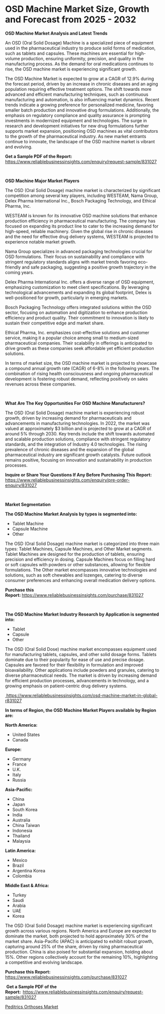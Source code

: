 <p><h1>OSD Machine Market Size, Growth and Forecast from 2025 - 2032</h1></p><p><strong>OSD Machine Market Analysis and Latest Trends</strong></p>
<p><p>An OSD (Oral Solid Dosage) Machine is a specialized piece of equipment used in the pharmaceutical industry to produce solid forms of medication, such as tablets and capsules. These machines are essential for high-volume production, ensuring uniformity, precision, and quality in the manufacturing process. As the demand for oral medications continues to rise, the OSD machine market is experiencing significant growth.</p><p>The OSD Machine Market is expected to grow at a CAGR of 12.9% during the forecast period, driven by an increase in chronic diseases and an aging population requiring effective treatment options. The shift towards more advanced and efficient manufacturing techniques, such as continuous manufacturing and automation, is also influencing market dynamics. Recent trends indicate a growing preference for personalized medicine, favoring smaller batch production and innovative drug formulations. Additionally, the emphasis on regulatory compliance and quality assurance is prompting investments in modernized equipment and technologies. The surge in research and development initiatives for new drug formulations further supports market expansion, positioning OSD machines as vital contributors to the growth of the pharmaceutical industry. As new market entrants continue to innovate, the landscape of the OSD machine market is vibrant and evolving.</p></p>
<p><strong>Get a Sample PDF of the Report:&nbsp;</strong> <a href="https://www.reliablebusinessinsights.com/enquiry/request-sample/831027?utm_campaign=3133&utm_medium=2&utm_source=Github&utm_content=ia&utm_term=25032025&utm_id=osd-machine">https://www.reliablebusinessinsights.com/enquiry/request-sample/831027</a></p>
<p>&nbsp;</p>
<p><strong>OSD Machine Major Market Players</strong></p>
<p><p>The OSD (Oral Solid Dosage) machine market is characterized by significant competition among several key players, including WESTEAM, Nama Group, Delex Pharma International Inc., Bosch Packaging Technology, and Ethical Pharma, Inc. </p><p>WESTEAM is known for its innovative OSD machine solutions that enhance production efficiency in pharmaceutical manufacturing. The company has focused on expanding its product line to cater to the increasing demand for high-speed, reliable machinery. Given the global rise in chronic diseases and the need for effective drug delivery systems, WESTEAM is projected to experience notable market growth.</p><p>Nama Group specializes in advanced packaging technologies crucial for OSD formulations. Their focus on sustainability and compliance with stringent regulatory standards aligns with market trends favoring eco-friendly and safe packaging, suggesting a positive growth trajectory in the coming years.</p><p>Delex Pharma International Inc. offers a diverse range of OSD equipment, emphasizing customization to meet client specifications. By leveraging technological advancements and expanding its global footprint, Delex is well-positioned for growth, particularly in emerging markets.</p><p>Bosch Packaging Technology offers integrated solutions within the OSD sector, focusing on automation and digitization to enhance production efficiency and product quality. Their commitment to innovation is likely to sustain their competitive edge and market share.</p><p>Ethical Pharma, Inc. emphasizes cost-effective solutions and customer service, making it a popular choice among small to medium-sized pharmaceutical companies. Their scalability in offerings is anticipated to drive growth as these companies seek affordable yet efficient production solutions.</p><p>In terms of market size, the OSD machine market is projected to showcase a compound annual growth rate (CAGR) of 6-8% in the following years. The combination of rising health consciousness and ongoing pharmaceutical development is fostering robust demand, reflecting positively on sales revenues across these companies.</p></p>
<p>&nbsp;</p>
<p><strong>What Are The Key Opportunities For OSD Machine Manufacturers?</strong></p>
<p><p>The OSD (Oral Solid Dosage) machine market is experiencing robust growth, driven by increasing demand for pharmaceuticals and advancements in manufacturing technologies. In 2022, the market was valued at approximately $3 billion and is projected to grow at a CAGR of around 5% through 2030. Key trends include the shift towards automated and scalable production solutions, compliance with stringent regulatory standards, and the integration of Industry 4.0 technologies. The rising prevalence of chronic diseases and the expansion of the global pharmaceutical industry are significant growth catalysts. Future outlook remains positive, focusing on innovation and sustainability in production processes.</p></p>
<p><strong>Inquire or Share Your Questions If Any Before Purchasing This Report:</strong> <a href="https://www.reliablebusinessinsights.com/enquiry/pre-order-enquiry/831027?utm_campaign=3133&utm_medium=2&utm_source=Github&utm_content=ia&utm_term=25032025&utm_id=osd-machine">https://www.reliablebusinessinsights.com/enquiry/pre-order-enquiry/831027</a></p>
<p>&nbsp;</p>
<p><strong>Market Segmentation</strong></p>
<p><strong>The OSD Machine Market Analysis by types is segmented into:</strong></p>
<p><ul><li>Tablet Machine</li><li>Capsule Machine</li><li>Other</li></ul></p>
<p><p>The OSD (Oral Solid Dosage) machine market is categorized into three main types: Tablet Machines, Capsule Machines, and Other Market segments. Tablet Machines are designed for the production of tablets, ensuring precision and efficiency in dosing. Capsule Machines focus on filling hard or soft capsules with powders or other substances, allowing for flexible formulations. The Other market encompasses innovative technologies and solutions, such as soft chewables and lozenges, catering to diverse consumer preferences and enhancing overall medication delivery options.</p></p>
<p><strong>Purchase this Report:&nbsp;</strong><a href="https://www.reliablebusinessinsights.com/purchase/831027?utm_campaign=3133&utm_medium=2&utm_source=Github&utm_content=ia&utm_term=25032025&utm_id=osd-machine">https://www.reliablebusinessinsights.com/purchase/831027</a></p>
<p>&nbsp;</p>
<p><strong>The OSD Machine Market Industry Research by Application is segmented into:</strong></p>
<p><ul><li>Tablet</li><li>Capsule</li><li>Other</li></ul></p>
<p><p>The OSD (Oral Solid Dose) machine market encompasses equipment used for manufacturing tablets, capsules, and other solid dosage forms. Tablets dominate due to their popularity for ease of use and precise dosage. Capsules are favored for their flexibility in formulation and improved bioavailability. Other applications include powders and granules, catering to diverse pharmaceutical needs. The market is driven by increasing demand for efficient production processes, advancements in technology, and a growing emphasis on patient-centric drug delivery systems.</p></p>
<p><a href="https://www.reliablebusinessinsights.com/osd-machine-market-in-global-r831027?utm_campaign=3133&utm_medium=2&utm_source=Github&utm_content=ia&utm_term=25032025&utm_id=osd-machine">&nbsp;https://www.reliablebusinessinsights.com/osd-machine-market-in-global-r831027</a></p>
<p><strong>In terms of Region, the OSD Machine Market Players available by Region are:</strong></p>
<p>
    <p> <strong> North America: </strong>
        <ul>
            <li>United States</li>
            <li>Canada</li>
        </ul>
        </p> 
    <p> <strong> Europe: </strong>
        <ul>
            <li>Germany</li>
            <li>France</li>
            <li>U.K.</li>
            <li>Italy</li>
            <li>Russia</li>
        </ul>
        </p> 
    <p> <strong> Asia-Pacific: </strong>
        <ul>
            <li>China</li>
            <li>Japan</li>
            <li>South Korea</li>
            <li>India</li>
            <li>Australia</li>
            <li>China Taiwan</li>
            <li>Indonesia</li>
            <li>Thailand</li>
            <li>Malaysia</li>
        </ul>
        </p> 
    <p> <strong> Latin America: </strong>
        <ul>
            <li>Mexico</li>
            <li>Brazil</li>
            <li>Argentina Korea</li>
            <li>Colombia</li>
        </ul>
        </p> 
    <p> <strong> Middle East & Africa: </strong>
        <ul>
            <li>Turkey</li>
            <li>Saudi</li>
            <li>Arabia</li>
            <li>UAE</li>
            <li>Korea</li>
        </ul>
    </p>
    </p>
<p><p>The OSD (Oral Solid Dosage) machine market is experiencing significant growth across various regions. North America and Europe are expected to dominate the market, both projected to hold approximately 30% of the market share. Asia-Pacific (APAC) is anticipated to exhibit robust growth, capturing around 25% of the share, driven by rising pharmaceutical production. China is also poised for substantial expansion, holding about 15%. Other regions collectively account for the remaining 10%, highlighting a competitive and evolving landscape.</p></p>
<p><strong>Purchase this Report: </strong><a href="https://www.reliablebusinessinsights.com/purchase/831027?utm_campaign=3133&utm_medium=2&utm_source=Github&utm_content=ia&utm_term=25032025&utm_id=osd-machine">https://www.reliablebusinessinsights.com/purchase/831027</a></p>
<p>&nbsp;<strong>Get a Sample PDF of the Report:&nbsp;&nbsp;</strong><a href="https://www.reliablebusinessinsights.com/enquiry/request-sample/831027?utm_campaign=3133&utm_medium=2&utm_source=Github&utm_content=ia&utm_term=25032025&utm_id=osd-machine">https://www.reliablebusinessinsights.com/enquiry/request-sample/831027</a></p>
<p><strong></strong></p>
<p><p><a href="https://github.com/usraceby/Market-Research-Report-List-1/blob/main/peditrics-orthoses-market.md?utm_campaign=3133&utm_medium=2&utm_source=Github&utm_content=ia&utm_term=25032025&utm_id=osd-machine">Peditrics Orthoses Market</a></p></p>